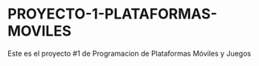 # PROYECTO-1-PLATAFORMAS-MOVILES
Este es el proyecto #1 de Programacion de Plataformas Móviles y Juegos
